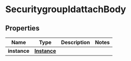 # SecuritygroupIdattachBody

## Properties
Name | Type | Description | Notes
------------ | ------------- | ------------- | -------------
**instance** | [**Instance**](Instance.md) |  | 
